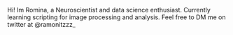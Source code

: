 Hi! Im Romina, a Neuroscientist and data science enthusiast. Currently learning scripting for image processing and analysis. Feel free to DM me on twitter at @ramonitzzz_

<!---
ramonitzzz/ramonitzzz is a ✨ special ✨ repository because its `README.md` (this file) appears on your GitHub profile.
You can click the Preview link to take a look at your changes.
--->
